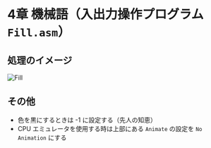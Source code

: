# 4章 機械語（入出力操作プログラム ```Fill.asm```）

## 処理のイメージ

![Fill](https://user-images.githubusercontent.com/61448492/88266736-a9c74f80-cd0a-11ea-8111-113fbc7cf922.png)

## その他

- 色を黒にするときは -1 に設定する（先人の知恵）
- CPU エミュレータを使用する時は上部にある ```Animate``` の設定を ```No Animation``` にする
